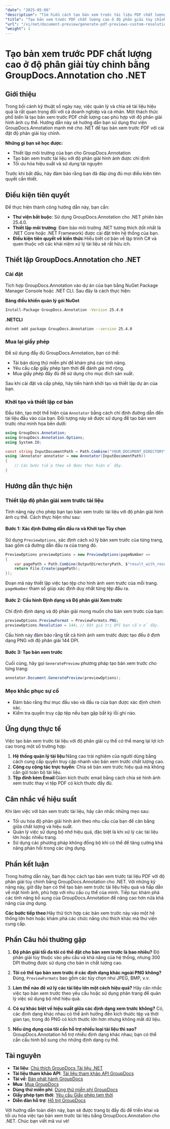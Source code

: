 ```yaml
---
"date": "2025-05-06"
"description": "Tìm hiểu cách tạo bản xem trước tài liệu PDF chất lượng cao với độ phân giải hình ảnh cụ thể bằng thư viện GroupDocs.Annotation mạnh mẽ trong .NET. Tối ưu hóa quy trình quản lý tài liệu của bạn ngay hôm nay."
"title": "Tạo bản xem trước PDF chất lượng cao ở độ phân giải tùy chỉnh bằng GroupDocs.Annotation cho .NET"
"url": "/vi/net/document-preview/generate-pdf-previews-custom-resolutions-groupdocs/"
"weight": 1
---
```


# Tạo bản xem trước PDF chất lượng cao ở độ phân giải tùy chỉnh bằng GroupDocs.Annotation cho .NET

## Giới thiệu

Trong bối cảnh kỹ thuật số ngày nay, việc quản lý và chia sẻ tài liệu hiệu quả là rất quan trọng đối với cả doanh nghiệp và cá nhân. Một thách thức phổ biến là tạo bản xem trước PDF chất lượng cao phù hợp với độ phân giải hình ảnh cụ thể. Hướng dẫn này sẽ hướng dẫn bạn sử dụng thư viện GroupDocs.Annotation mạnh mẽ cho .NET để tạo bản xem trước PDF với cài đặt độ phân giải tùy chỉnh.

**Những gì bạn sẽ học được:**
- Thiết lập môi trường của bạn cho GroupDocs.Annotation
- Tạo bản xem trước tài liệu với độ phân giải hình ảnh được chỉ định
- Tối ưu hóa hiệu suất và sử dụng tài nguyên

Trước khi bắt đầu, hãy đảm bảo rằng bạn đã đáp ứng đủ mọi điều kiện tiên quyết cần thiết.

## Điều kiện tiên quyết

Để thực hiện thành công hướng dẫn này, bạn cần:

- **Thư viện bắt buộc**: Sử dụng GroupDocs.Annotation cho .NET phiên bản 25.4.0.
- **Thiết lập môi trường**: Đảm bảo môi trường .NET tương thích (tốt nhất là .NET Core hoặc .NET Framework) được cài đặt trên hệ thống của bạn.
- **Điều kiện tiên quyết về kiến thức**:Hiểu biết cơ bản về lập trình C# và quen thuộc với các khái niệm xử lý tài liệu sẽ rất hữu ích.

## Thiết lập GroupDocs.Annotation cho .NET

### Cài đặt

Tích hợp GroupDocs.Annotation vào dự án của bạn bằng NuGet Package Manager Console hoặc .NET CLI. Sau đây là cách thực hiện:

**Bảng điều khiển quản lý gói NuGet**

```bash
Install-Package GroupDocs.Annotation -Version 25.4.0
```

**.NETCLI**

```bash
dotnet add package GroupDocs.Annotation --version 25.4.0
```

### Mua lại giấy phép

Để sử dụng đầy đủ GroupDocs.Annotation, bạn có thể:
- Tải bản dùng thử miễn phí để khám phá các tính năng.
- Yêu cầu cấp giấy phép tạm thời để đánh giá mở rộng.
- Mua giấy phép đầy đủ để sử dụng cho mục đích sản xuất.

Sau khi cài đặt và cấp phép, hãy tiến hành khởi tạo và thiết lập dự án của bạn.

### Khởi tạo và thiết lập cơ bản

Đầu tiên, tạo một thể hiện của `Annotator` bằng cách chỉ định đường dẫn đến tài liệu đầu vào của bạn. Đối tượng này sẽ được sử dụng để tạo bản xem trước như minh họa bên dưới:

```csharp
using GroupDocs.Annotation;
using GroupDocs.Annotation.Options;
using System.IO;

const string InputDocumentPath = Path.Combine("YOUR_DOCUMENT_DIRECTORY", "input.pdf");
using (Annotator annotator = new Annotator(InputDocumentPath))
{
    // Các bước tiếp theo sẽ được thực hiện ở đây.
}
```

## Hướng dẫn thực hiện

### Thiết lập độ phân giải xem trước tài liệu

Tính năng này cho phép bạn tạo bản xem trước tài liệu với độ phân giải hình ảnh cụ thể. Cách thực hiện như sau:

#### Bước 1: Xác định Đường dẫn đầu ra và Khởi tạo Tùy chọn

Sử dụng `PreviewOptions`, xác định cách xử lý bản xem trước của từng trang, bao gồm cả đường dẫn đầu ra của trang đó.

```csharp
PreviewOptions previewOptions = new PreviewOptions(pageNumber =>
{
    var pagePath = Path.Combine(OutputDirectoryPath, $"result_with_resolution_{pageNumber}.png");
    return File.Create(pagePath);
});
```

Đoạn mã này thiết lập việc tạo tệp cho hình ảnh xem trước của mỗi trang. `pageNumber` tham số giúp xác định duy nhất từng tệp đầu ra.

#### Bước 2: Cấu hình Định dạng và Độ phân giải Xem trước

Chỉ định định dạng và độ phân giải mong muốn cho bản xem trước của bạn:

```csharp
previewOptions.PreviewFormat = PreviewFormats.PNG;
previewOptions.Resolution = 144; // Đặt giá trị DPI bạn cần ở đây.
```

Cấu hình này đảm bảo rằng tất cả hình ảnh xem trước được tạo đều ở định dạng PNG với độ phân giải 144 DPI.

#### Bước 3: Tạo bản xem trước

Cuối cùng, hãy gọi `GeneratePreview` phương pháp tạo bản xem trước cho từng trang:

```csharp
annotator.Document.GeneratePreview(previewOptions);
```

### Mẹo khắc phục sự cố

- Đảm bảo rằng thư mục đầu vào và đầu ra của bạn được xác định chính xác.
- Kiểm tra quyền truy cập tệp nếu bạn gặp bất kỳ lỗi ghi nào.

## Ứng dụng thực tế

Việc tạo bản xem trước tài liệu với độ phân giải cụ thể có thể mang lại lợi ích cao trong một số trường hợp:

1. **Hệ thống quản lý tài liệu**:Nâng cao trải nghiệm của người dùng bằng cách cung cấp quyền truy cập nhanh vào bản xem trước chất lượng cao.
2. **Công cụ cộng tác trực tuyến**: Chia sẻ bản xem trước hiệu quả mà không cần gửi toàn bộ tài liệu.
3. **Tệp đính kèm Email**:Giảm kích thước email bằng cách chia sẻ hình ảnh xem trước thay vì tệp PDF có kích thước đầy đủ.

## Cân nhắc về hiệu suất

Khi làm việc với bản xem trước tài liệu, hãy cân nhắc những mẹo sau:

- Tối ưu hóa độ phân giải hình ảnh theo nhu cầu của bạn để cân bằng giữa chất lượng và hiệu suất.
- Quản lý việc sử dụng bộ nhớ hiệu quả, đặc biệt là khi xử lý các tài liệu lớn hoặc nhiều trang.
- Sử dụng các phương pháp không đồng bộ khi có thể để tăng cường khả năng phản hồi trong các ứng dụng.

## Phần kết luận

Trong hướng dẫn này, bạn đã học cách tạo bản xem trước tài liệu PDF với độ phân giải tùy chỉnh bằng GroupDocs.Annotation cho .NET. Với những kỹ năng này, giờ đây bạn có thể tạo bản xem trước tài liệu hiệu quả và hấp dẫn về mặt hình ảnh, phù hợp với nhu cầu cụ thể của mình. Tiếp tục khám phá các tính năng bổ sung của GroupDocs.Annotation để nâng cao hơn nữa khả năng của ứng dụng.

**Các bước tiếp theo**:Hãy thử tích hợp các bản xem trước này vào một hệ thống lớn hơn hoặc khám phá các chức năng chú thích khác mà thư viện cung cấp.

## Phần Câu hỏi thường gặp

1. **Độ phân giải tối đa tôi có thể đặt cho bản xem trước là bao nhiêu?**
   Độ phân giải tùy thuộc vào yêu cầu và khả năng của hệ thống, nhưng 300 DPI thường được sử dụng cho bản in chất lượng cao.

2. **Tôi có thể tạo bản xem trước ở các định dạng khác ngoài PNG không?**
   Đúng, `PreviewFormats` bao gồm các tùy chọn như JPEG, BMP, v.v.

3. **Làm thế nào để xử lý các tài liệu lớn một cách hiệu quả?**
   Hãy cân nhắc việc tạo bản xem trước theo yêu cầu hoặc sử dụng phân trang để quản lý việc sử dụng bộ nhớ hiệu quả.

4. **Có sự khác biệt về hiệu suất giữa các định dạng xem trước không?**
   Có, các định dạng khác nhau có thể ảnh hưởng đến kích thước tệp và thời gian tạo, trong đó PNG có kích thước lớn hơn nhưng không mất dữ liệu.

5. **Nếu ứng dụng của tôi cần hỗ trợ nhiều loại tài liệu thì sao?**
   GroupDocs.Annotation hỗ trợ nhiều định dạng khác nhau; bạn có thể cần cấu hình bổ sung cho những định dạng cụ thể.

## Tài nguyên

- **Tài liệu**: [Chú thích GroupDocs Tài liệu .NET](https://docs.groupdocs.com/annotation/net/)
- **Tài liệu tham khảo API**: [Tài liệu tham khảo API GroupDocs](https://reference.groupdocs.com/annotation/net/)
- **Tải về**: [Bản phát hành GroupDocs](https://releases.groupdocs.com/annotation/net/)
- **Mua**: [Mua GroupDocs](https://purchase.groupdocs.com/buy)
- **Dùng thử miễn phí**: [Dùng thử miễn phí GroupDocs](https://releases.groupdocs.com/annotation/net/)
- **Giấy phép tạm thời**: [Yêu cầu Giấy phép tạm thời](https://purchase.groupdocs.com/temporary-license/)
- **Diễn đàn hỗ trợ**: [Hỗ trợ GroupDocs](https://forum.groupdocs.com/c/annotation/) 

Với hướng dẫn toàn diện này, bạn sẽ được trang bị đầy đủ để triển khai và tối ưu hóa việc tạo bản xem trước tài liệu bằng GroupDocs.Annotation cho .NET. Chúc bạn viết mã vui vẻ!